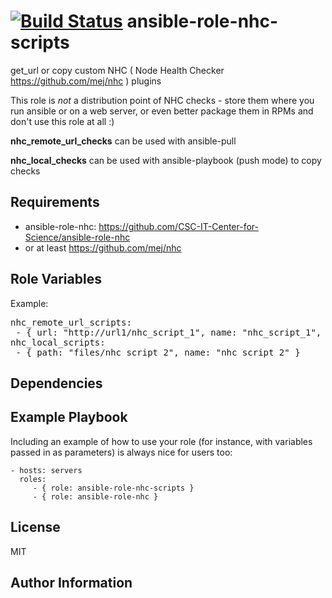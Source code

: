 [![Build Status](https://travis-ci.org/CSC-IT-Center-for-Science/ansible-role-nhc-scripts.svg?branch=master)](https://travis-ci.org/CSC-IT-Center-for-Science/ansible-role-nhc-scripts)
ansible-role-nhc-scripts
=========

get_url or copy custom NHC ( Node Health Checker https://github.com/mej/nhc ) plugins 

This role is _not_ a distribution point of NHC checks - store them where you run ansible or on a web server, or even better package them in RPMs and don't use this role at all :)

**nhc_remote_url_checks** can be used with ansible-pull

**nhc_local_checks** can be used with ansible-playbook (push mode) to copy checks

Requirements
------------

 - ansible-role-nhc: https://github.com/CSC-IT-Center-for-Science/ansible-role-nhc
  - or at least https://github.com/mej/nhc

Role Variables
--------------

Example:
<pre>
nhc_remote_url_scripts:
 - { url: "http://url1/nhc_script_1", name: "nhc_script_1", scriptsum: "7e39171be1095b3c6a35c9649e3d5e73bcf76a3647b99fd7a205248a35d6a6f9" }
nhc_local_scripts:
 - { path: "files/nhc_script_2", name: "nhc_script_2" }
</pre>

Dependencies
------------


Example Playbook
----------------

Including an example of how to use your role (for instance, with variables passed in as parameters) is always nice for users too:

    - hosts: servers
      roles:
         - { role: ansible-role-nhc-scripts }
         - { role: ansible-role-nhc }

License
-------

MIT

Author Information
------------------
